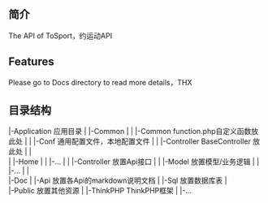 ﻿## 简介
The API of ToSport，约运动API

## Features
Please go to Docs directory to read more details，THX


## 目录结构
|-Application 应用目录
|  |-Common
|  |  |-Common      function.php自定义函数放此处
|  |  |-Conf        通用配置文件，本地配置文件
|  |  |-Controller  BaseController 放此处
|  |  
|  |-Home
|  |  |-...
|  |  |-Controller  放置Api接口
|  |  |-Model       放置模型/业务逻辑
|  |  |-...
|  |  
|-Doc
|  |-Api            放置各Api的markdown说明文档
|  |-Sql	    放置数据库表
|  
|-Public            放置其他资源
|
|-ThinkPHP	    ThinkPHP框架
|
|-...

